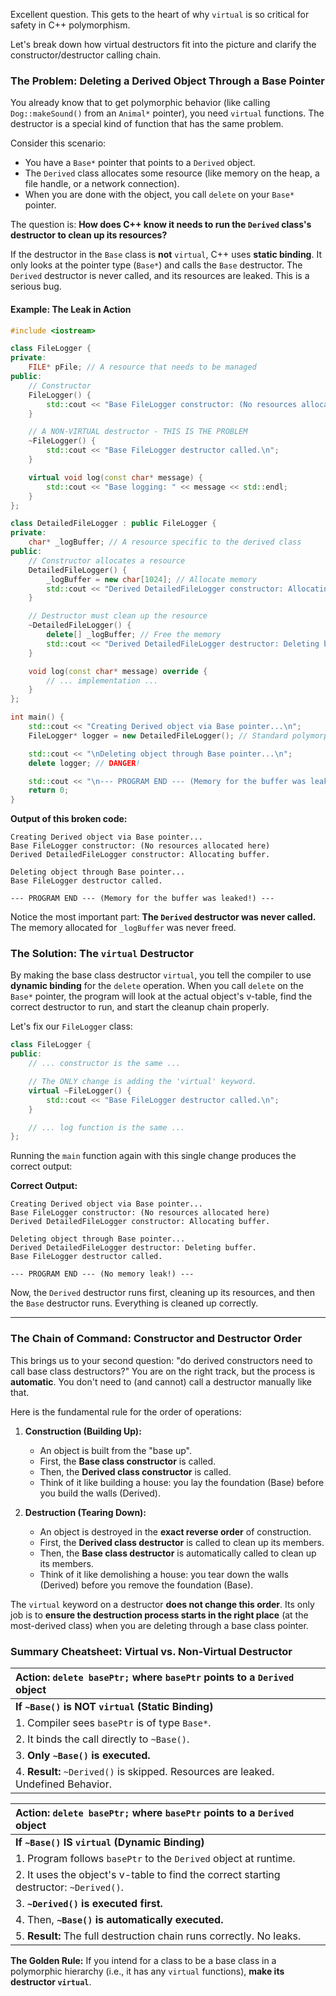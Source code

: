 Excellent question. This gets to the heart of why `virtual` is so critical for safety in C++ polymorphism.

Let's break down how virtual destructors fit into the picture and clarify the constructor/destructor calling chain.

### The Problem: Deleting a Derived Object Through a Base Pointer

You already know that to get polymorphic behavior (like calling `Dog::makeSound()` from an `Animal*` pointer), you need `virtual` functions. The destructor is a special kind of function that has the same problem.

Consider this scenario:
*   You have a `Base*` pointer that points to a `Derived` object.
*   The `Derived` class allocates some resource (like memory on the heap, a file handle, or a network connection).
*   When you are done with the object, you call `delete` on your `Base*` pointer.

The question is: **How does C++ know it needs to run the `Derived` class's destructor to clean up its resources?**

If the destructor in the `Base` class is **not** `virtual`, C++ uses **static binding**. It only looks at the pointer type (`Base*`) and calls the `Base` destructor. The `Derived` destructor is never called, and its resources are leaked. This is a serious bug.

#### Example: The Leak in Action

```cpp
#include <iostream>

class FileLogger {
private:
    FILE* pFile; // A resource that needs to be managed
public:
    // Constructor
    FileLogger() {
        std::cout << "Base FileLogger constructor: (No resources allocated here)\n";
    }

    // A NON-VIRTUAL destructor - THIS IS THE PROBLEM
    ~FileLogger() {
        std::cout << "Base FileLogger destructor called.\n";
    }

    virtual void log(const char* message) {
        std::cout << "Base logging: " << message << std::endl;
    }
};

class DetailedFileLogger : public FileLogger {
private:
    char* _logBuffer; // A resource specific to the derived class
public:
    // Constructor allocates a resource
    DetailedFileLogger() {
        _logBuffer = new char[1024]; // Allocate memory
        std::cout << "Derived DetailedFileLogger constructor: Allocating buffer.\n";
    }

    // Destructor must clean up the resource
    ~DetailedFileLogger() {
        delete[] _logBuffer; // Free the memory
        std::cout << "Derived DetailedFileLogger destructor: Deleting buffer.\n";
    }

    void log(const char* message) override {
        // ... implementation ...
    }
};

int main() {
    std::cout << "Creating Derived object via Base pointer...\n";
    FileLogger* logger = new DetailedFileLogger(); // Standard polymorphic setup

    std::cout << "\nDeleting object through Base pointer...\n";
    delete logger; // DANGER!

    std::cout << "\n--- PROGRAM END --- (Memory for the buffer was leaked!) ---\n";
    return 0;
}
```

**Output of this broken code:**

```
Creating Derived object via Base pointer...
Base FileLogger constructor: (No resources allocated here)
Derived DetailedFileLogger constructor: Allocating buffer.

Deleting object through Base pointer...
Base FileLogger destructor called.

--- PROGRAM END --- (Memory for the buffer was leaked!) ---
```

Notice the most important part: **The `Derived` destructor was never called.** The memory allocated for `_logBuffer` was never freed.

### The Solution: The `virtual` Destructor

By making the base class destructor `virtual`, you tell the compiler to use **dynamic binding** for the `delete` operation. When you call `delete` on the `Base*` pointer, the program will look at the actual object's v-table, find the correct destructor to run, and start the cleanup chain properly.

Let's fix our `FileLogger` class:

```cpp
class FileLogger {
public:
    // ... constructor is the same ...

    // The ONLY change is adding the 'virtual' keyword.
    virtual ~FileLogger() {
        std::cout << "Base FileLogger destructor called.\n";
    }

    // ... log function is the same ...
};
```

Running the `main` function again with this single change produces the correct output:

**Correct Output:**

```
Creating Derived object via Base pointer...
Base FileLogger constructor: (No resources allocated here)
Derived DetailedFileLogger constructor: Allocating buffer.

Deleting object through Base pointer...
Derived DetailedFileLogger destructor: Deleting buffer.
Base FileLogger destructor called.

--- PROGRAM END --- (No memory leak!) ---
```

Now, the `Derived` destructor runs first, cleaning up its resources, and then the `Base` destructor runs. Everything is cleaned up correctly.

---

### The Chain of Command: Constructor and Destructor Order

This brings us to your second question: "do derived constructors need to call base class destructors?" You are on the right track, but the process is **automatic**. You don't need to (and cannot) call a destructor manually like that.

Here is the fundamental rule for the order of operations:

1.  **Construction (Building Up):**
    *   An object is built from the "base up".
    *   First, the **Base class constructor** is called.
    *   Then, the **Derived class constructor** is called.
    *   Think of it like building a house: you lay the foundation (Base) before you build the walls (Derived).

2.  **Destruction (Tearing Down):**
    *   An object is destroyed in the **exact reverse order** of construction.
    *   First, the **Derived class destructor** is called to clean up its members.
    *   Then, the **Base class destructor** is automatically called to clean up its members.
    *   Think of it like demolishing a house: you tear down the walls (Derived) before you remove the foundation (Base).

The `virtual` keyword on a destructor **does not change this order**. Its only job is to **ensure the destruction process starts in the right place** (at the most-derived class) when you are deleting through a base class pointer.

### Summary Cheatsheet: Virtual vs. Non-Virtual Destructor

| Action: `delete basePtr;` where `basePtr` points to a `Derived` object |
| :--------------------------------------------------------------------- |
| **If `~Base()` is NOT `virtual` (Static Binding)**                       |
| 1. Compiler sees `basePtr` is of type `Base*`.                         |
| 2. It binds the call directly to `~Base()`.                            |
| 3. **Only `~Base()` is executed.**                                     |
| 4. **Result:** `~Derived()` is skipped. Resources are leaked. Undefined Behavior. |

| Action: `delete basePtr;` where `basePtr` points to a `Derived` object |
| :--------------------------------------------------------------------- |
| **If `~Base()` IS `virtual` (Dynamic Binding)**                          |
| 1. Program follows `basePtr` to the `Derived` object at runtime.       |
| 2. It uses the object's v-table to find the correct starting destructor: `~Derived()`. |
| 3. **`~Derived()` is executed first.**                                 |
| 4. Then, **`~Base()` is automatically executed.**                      |
| 5. **Result:** The full destruction chain runs correctly. No leaks.      |

**The Golden Rule:** If you intend for a class to be a base class in a polymorphic hierarchy (i.e., it has any `virtual` functions), **make its destructor `virtual`**.